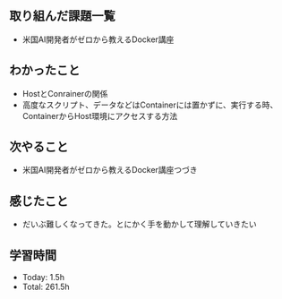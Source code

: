 ## 取り組んだ課題一覧
- 米国AI開発者がゼロから教えるDocker講座
## わかったこと
- HostとConrainerの関係
- 高度なスクリプト、データなどはContainerには置かずに、実行する時、ContainerからHost環境にアクセスする方法
## 次やること
- 米国AI開発者がゼロから教えるDocker講座つづき
## 感じたこと
- だいぶ難しくなってきた。とにかく手を動かして理解していきたい
## 学習時間
- Today: 1.5h
- Total: 261.5h
